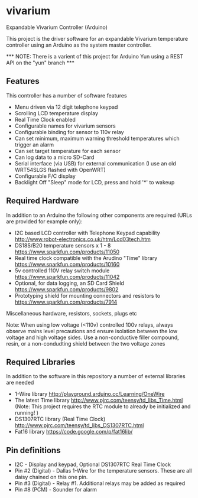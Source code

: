 vivarium
========

Expandable Vivarium Controller (Arduino)

This project is the driver software for an expandable Vivarium temperature controller using an Arduino as the 
system master controller.

*** NOTE: There is a varient of this project for Arduino Yun using a REST API on the "yun" branch ***

Features
--------

This controller has a number of software features
* Menu driven via 12 digit telephone keypad
* Scrolling LCD temperature display
* Real Time Clock enabled
* Configurable names for vivarium sensors
* Configurable binding for sensor to 110v relay
* Can set minimum, maximum warning threshold temperatures which trigger an alarm
* Can set target temperature for each sensor
* Can log data to a micro SD-Card
* Serial interface (via USB) for external communication (I use an old WRT54SLGS flashed with OpenWRT)
* Configurable F/C display
* Backlight Off "Sleep" mode for LCD, press and hold '*' to wakeup

Required Hardware
-----------------

In addition to an Arduino the following other components are required (URLs are provided for example only):
* I2C based LCD controller with Telephone Keypad capability
  http://www.robot-electronics.co.uk/htm/Lcd03tech.htm
* DS18S/B20 temperature sensors x 1 - 8
  https://www.sparkfun.com/products/11050 
* Real time clock compatible with the Arudino "Time" library
  https://www.sparkfun.com/products/10160
* 5v controlled 110V relay switch module
  https://www.sparkfun.com/products/11042
* Optional, for data logging, an SD Card Shield
  https://www.sparkfun.com/products/9802 
* Prototyping shield for mounting connectors and resistors to
  https://www.sparkfun.com/products/7914

Miscellaneous hardware, resistors, sockets, plugs etc

Note: When using low voltage (<110v) controlled 100v relays, always observe mains level precautions and ensure
isolation between the low voltage and high voltage sides. Use a non-conductive filler compound, resin, or a non-condudting shield between the two voltage zones

Required Libraries
------------------
In addition to the software in this repository a number of external libraries are needed

* 1-Wire library
  http://playground.arduino.cc/Learning/OneWire
* The latest Time library
  http://www.pjrc.com/teensy/td_libs_Time.html
  (Note: This project requires the RTC module to already be initialized and running! )
* DS1307RTC library (Real Time Clock)
  http://www.pjrc.com/teensy/td_libs_DS1307RTC.html
* Fat16 library
  https://code.google.com/p/fat16lib/

Pin definitions
---------------

* I2C - Display and keypad, Optional DS1307RTC Real Time Clock
* Pin #2 (Digital) - Dallas 1-Wire for the temperature sensors. These are all daisy chained on this one pin.
* Pin #3 (Digital) - Relay #1. Additional relays may be added as required
* Pin #8 (PCM) - Sounder for alarm 

